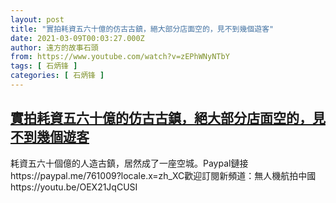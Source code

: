 ```yaml
---
layout: post
title: "實拍耗資五六十億的仿古古鎮，絕大部分店面空的，見不到幾個遊客"
date: 2021-03-09T00:03:27.000Z
author: 遠方的故事石頭
from: https://www.youtube.com/watch?v=zEPhWNyNTbY
tags: [ 石炳锋 ]
categories: [ 石炳锋 ]
---
```

<!--1615248207000-->
[實拍耗資五六十億的仿古古鎮，絕大部分店面空的，見不到幾個遊客](https://www.youtube.com/watch?v=zEPhWNyNTbY)
------

<div>
耗資五六十個億的人造古鎮，居然成了一座空城。Paypal鏈接https://paypal.me/761009?locale.x=zh_XC歡迎訂閱新頻道：無人機航拍中國https://youtu.be/OEX21JqCUSI
</div>
